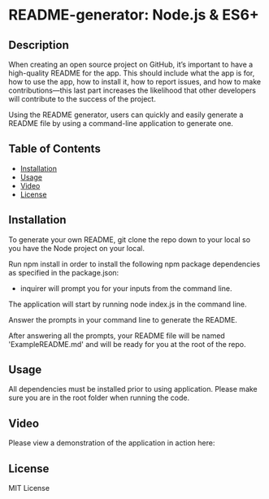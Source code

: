 # README-generator: Node.js & ES6+

## Description

When creating an open source project on GitHub, it’s important to have a high-quality README for the app. This should include what the app is for, how to use the app, how to install it, how to report issues, and how to make contributions—this last part increases the likelihood that other developers will contribute to the success of the project.

Using the README generator, users can quickly and easily generate a README file by using a command-line application to generate one.

## Table of Contents

- [Installation](#installation)
- [Usage](#usage)
- [Video](#video)
- [License](#license)

## Installation

To generate your own README, git clone the repo down to your local so you have the Node project on your local.

Run npm install in order to install the following npm package dependencies as specified in the package.json:

- inquirer will prompt you for your inputs from the command line.

The application will start by running node index.js in the command line.

Answer the prompts in your command line to generate the README.

After answering all the prompts, your README file will be named 'ExampleREADME.md' and will be ready for you at the root of the repo.

## Usage

All dependencies must be installed prior to using application. Please make sure you are in the root folder when running the code.

## Video

Please view a demonstration of the application in action here:

## License

MIT License

